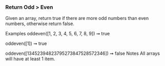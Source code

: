 ### Return Odd > Even

Given an array, return true if there are more odd numbers than even numbers, otherwise return false.

Examples
oddeven([1, 2, 3, 4, 5, 6, 7, 8, 9]) ➞ true

oddeven([1]) ➞ true

oddeven([13452394823795273847528572346]) ➞ false
Notes
All arrays will have at least 1 item.
